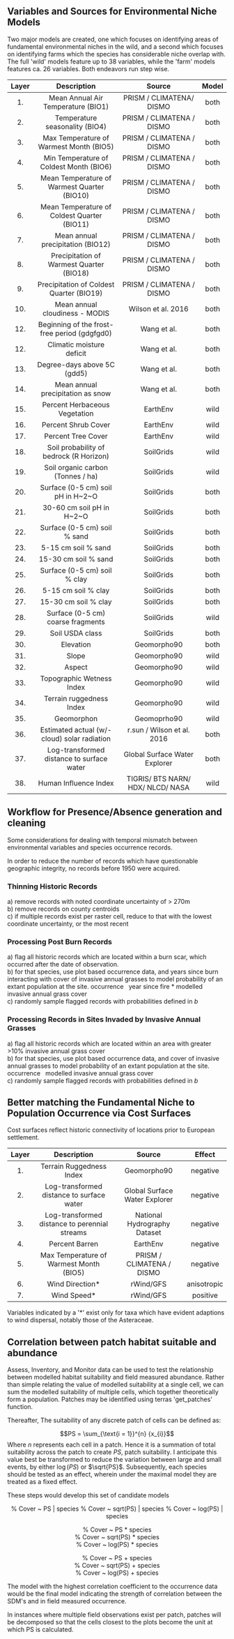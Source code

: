 ## Variables and Sources for Environmental Niche Models

Two major models are created, one which focuses on identifying areas of fundamental environmental niches in the wild, and a second which focuses on identifying farms which the species has considerable niche overlap with. The full 'wild' models feature up to 38 variables, while the 'farm' models features ca. 26 variables. Both endeavors run step wise. 


| Layer |                       Description                       |              Source                   |     Model    |      
| :---: | :-----------------------------------------------------: | :-----------------------------------: | :----------: | 
|  1.   |              Mean Annual Air Temperature (BIO1)         |        PRISM / CLIMATENA/ DISMO       |     both     |
|  2.   |               Temperature seasonality (BIO4)            |        PRISM / CLIMATENA / DISMO      |     both     |
|  3.   |         Max Temperature of Warmest Month (BIO5)         |        PRISM / CLIMATENA / DISMO      |     both     |
|  4.   |         Min Temperature of Coldest Month (BIO6)         |        PRISM / CLIMATENA / DISMO      |     both     |
|  5.   |        Mean Temperature of Warmest Quarter (BIO10)      |        PRISM / CLIMATENA / DISMO      |     both     |
|  6.   |        Mean Temperature of Coldest Quarter (BIO11)      |        PRISM / CLIMATENA / DISMO      |     both     |
|  7.   |              Mean annual precipitation (BIO12)          |        PRISM / CLIMATENA / DISMO      |     both     |
|  8.   |         Precipitation of Warmest Quarter (BIO18)        |        PRISM / CLIMATENA / DISMO      |     both     |
|  9.   |        Precipitation of Coldest Quarter (BIO19)         |        PRISM / CLIMATENA / DISMO      |     both     |
| 10.   |                Mean annual cloudiness - MODIS           |          Wilson et al. 2016           |     both     |
| 12.   |         Beginning of the frost-free period (gdgfgd0)    |              Wang et al.              |     both     |
| 12.   |                   Climatic moisture deficit             |              Wang et al.              |     both     |
| 13.   |                  Degree-days above 5C (gdd5)            |              Wang et al.              |     both     |
| 14.   |               Mean annual precipitation as snow         |              Wang et al.              |     both     |
| 15.   |                 Percent Herbaceous Vegetation           |               EarthEnv                |     wild     |
| 16.   |                     Percent Shrub Cover                 |               EarthEnv                |     wild     |
| 17.   |                      Percent Tree Cover                 |               EarthEnv                |     wild     |
| 18.   |          Soil probability of bedrock (R Horizon)        |              SoilGrids                |     wild     |
| 19.   |                Soil organic carbon (Tonnes / ha)        |              SoilGrids                |     wild     |
| 20.   |                Surface (0-5 cm) soil pH in H~2~O        |              SoilGrids                |     both     |  
| 21.   |                   30-60 cm soil pH in H~2~O             |              SoilGrids                |     both     |
| 22.   |                Surface (0-5 cm) soil % sand             |              SoilGrids                |     both     |
| 23.   |                    5-15 cm  soil % sand                 |              SoilGrids                |     both     |
| 24.   |                    15-30 cm soil % sand                 |              SoilGrids                |     both     |
| 25.   |                Surface (0-5 cm) soil % clay             |              SoilGrids                |     both     |
| 26.   |                    5-15 cm  soil % clay                 |              SoilGrids                |     both     |
| 27.   |                    15-30 cm soil % clay                 |              SoilGrids                |     both     |
| 28.   |              Surface (0-5 cm) coarse fragments          |              SoilGrids                |     wild     | 
| 29.   |                      Soil USDA class                    |              SoilGrids                |     both     |
| 30.   |                         Elevation                       |             Geomorpho90               |     both     |
| 31.   |                          Slope                          |             Geomorpho90               |     wild     |
| 32.   |                          Aspect                         |             Geomorpho90               |     wild     |
| 33.   |                 Topographic Wetness Index               |             Geomorpho90               |     wild     |
| 34.   |                  Terrain ruggedness Index               |             Geomorpho90               |     wild     |
| 35.   |                       Geomorphon                        |             Geomoprho90               |     wild     |
| 36.   |        Estimated actual (w/-cloud) solar radiation      |      r.sun / Wilson et al. 2016       |     both     |
| 37.   |        Log-transformed distance to surface water        |     Global Surface Water Explorer     |     both     |
| 38.   |                   Human Influence Index                 | TIGRIS/ BTS NARN/ HDX/ NLCD/ NASA     |     wild     |


## Workflow for Presence/Absence generation and cleaning  

Some considerations for dealing with temporal mismatch between environmental variables and species occurrence records. 

In order to reduce the number of records which have questionable geographic integrity, no records before 1950 were acquired. 

### Thinning Historic Records  
a) remove records with noted coordinate uncertainty of > 270m  
b) remove records on county centroids  
c) if multiple records exist per raster cell, reduce to that with the lowest coordinate uncertainty, or the most recent

### Processing Post Burn Records
a) flag all historic records which are located within a burn scar, which occurred after the date of observation.    
b) for that species, use plot based occurrence data, and years since burn interacting with cover of invasive annual grasses to model probability of an extant population at the site.  $\text{occurrence ~ year since fire * modelled invasive annual grass cover}$    
c) randomly sample flagged records with probabilities defined in *b*  

### Processing Records in Sites Invaded by Invasive Annual Grasses
a) flag all historic records which are located within an area with greater >10% invasive annual grass cover    
b) for that species, use plot based occurrence data, and cover of invasive annual grasses to model probability of an extant population at the site.  $\text{occurrence ~ modelled invasive annual grass cover}$     
c) randomly sample flagged records with probabilities defined in *b*  

## Better matching the Fundamental Niche to Population Occurrence via Cost Surfaces  

Cost surfaces reflect historic connectivity of locations prior to European settlement.

|  Layer  |                       Description                       |              Source                   |    Effect      |
| :-----: | :-----------------------------------------------------: | :-----------------------------------: | :------------: |
|   1.    |                 Terrain Ruggedness Index                |             Geomorpho90               |    negative    |
|   2.    |        Log-transformed distance to surface water        |     Global Surface Water Explorer     |    negative    |
|   3.    |      Log-transformed distance to perennial streams      |     National Hydrography Dataset      |    negative    |
|   4.    |                      Percent Barren                     |              EarthEnv                 |    negative    |
|   5.    |          Max Temperature of Warmest Month (BIO5)        |        PRISM / CLIMATENA / DISMO      |    negative    |
|   6.    |                     Wind Direction*                     |              rWind/GFS                |   anisotropic  |
|   7.    |                       Wind Speed*                       |              rWind/GFS                |    positive    |

Variables indicated by a '*' exist only for taxa which have evident adaptions to wind dispersal, notably those of the Asteraceae.

## Correlation between patch habitat suitable and abundance

Assess, Inventory, and Monitor data can be used to test the relationship between modelled habitat suitability and field measured abundance. Rather than simple relating the value of modelled suitability at a single cell, we can sum the modelled suitability of multiple cells, which together theoretically form a population. Patches may be identified using terras 'get_patches' function. 

Thereafter, 
The suitability of any discrete patch of cells can be defined as: 

$$PS =  \sum_{\text{i = 1}}^{n} {x_{i}}$$
Where *n* represents each cell in a patch. Hence it is a summation of total suitability across the patch to create *PS*, patch suitability. I anticipate this value best be transformed to reduce the variation between large and small events, by either $\log(PS)$ or $\sqrt{PS}$. Subsequently, each species should be tested as an effect, wherein under the maximal model they are treated as a fixed effect. 

These steps would develop this set of candidate models

<center>
% Cover ~ PS | species   
% Cover ~ sqrt(PS) | species   
% Cover ~ log(PS) | species   

% Cover ~ PS * species   
% Cover ~ sqrt(PS) * species   
% Cover ~ log(PS) * species   

% Cover ~ PS + species   
% Cover ~ sqrt(PS) + species   
% Cover ~ log(PS) + species   
</center> 

The model with the highest correlation coefficient to the occurrence data would be the final model indicating the strength of correlation between the SDM's and in field measured occurrence.

In instances where multiple field observations exist per patch, patches will be decomposed so that the cells closest to the plots become the unit at which PS is calculated.
